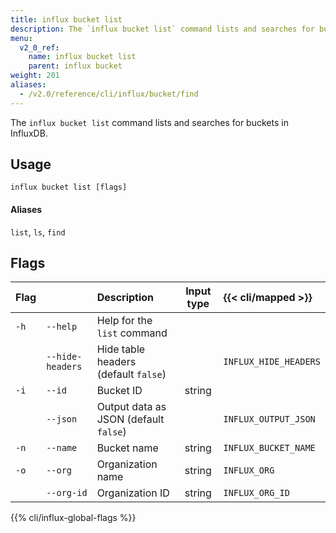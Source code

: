 ```yaml
---
title: influx bucket list
description: The `influx bucket list` command lists and searches for buckets in InfluxDB.
menu:
  v2_0_ref:
    name: influx bucket list
    parent: influx bucket
weight: 201
aliases:
  - /v2.0/reference/cli/influx/bucket/find
---
```


The `influx bucket list` command lists and searches for buckets in InfluxDB.

## Usage
```
influx bucket list [flags]
```

#### Aliases
`list`, `ls`, `find`

## Flags
| Flag |                  | Description                           | Input type  | {{< cli/mapped >}}    |
|:---- |:---              |:-----------                           |:----------: |:------------------    |
| `-h` | `--help`         | Help for the `list` command           |             |                       |
|      | `--hide-headers` | Hide table headers (default `false`)  |             | `INFLUX_HIDE_HEADERS` |
| `-i` | `--id`           | Bucket ID                             | string      |                       |
|      | `--json`         | Output data as JSON (default `false`) |             | `INFLUX_OUTPUT_JSON`  |
| `-n` | `--name`         | Bucket name                           | string      | `INFLUX_BUCKET_NAME`  |
| `-o` | `--org`          | Organization name                     | string      | `INFLUX_ORG`          |
|      | `--org-id`       | Organization ID                       | string      | `INFLUX_ORG_ID`       |

{{% cli/influx-global-flags %}}

